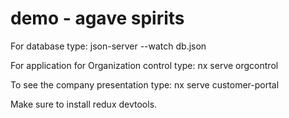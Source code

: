 # demo - agave spirits

For database type:
json-server --watch db.json

For application for Organization control type:
nx serve orgcontrol

To see the company presentation type:
nx serve customer-portal

Make sure to install redux devtools.
